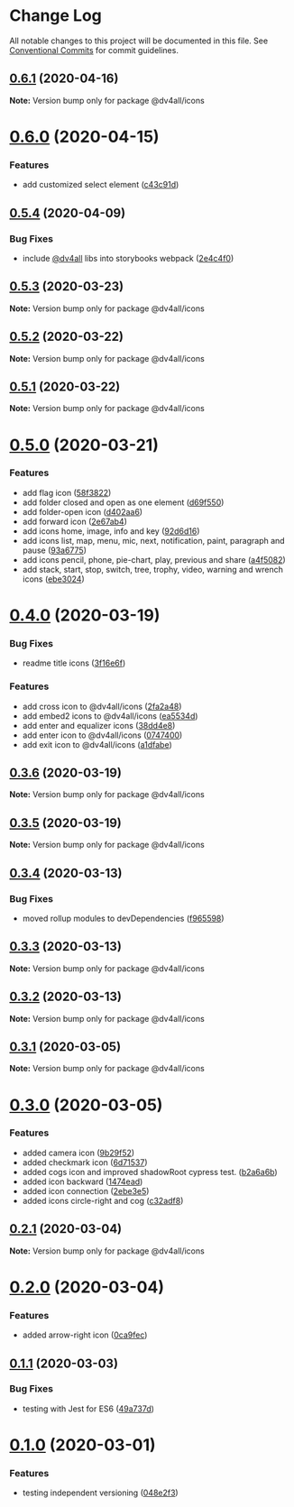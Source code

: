 # Change Log

All notable changes to this project will be documented in this file.
See [Conventional Commits](https://conventionalcommits.org) for commit guidelines.

## [0.6.1](https://github.com/dmijatovic/dv4all-wcp-lerna/compare/@dv4all/icons@0.6.0...@dv4all/icons@0.6.1) (2020-04-16)

**Note:** Version bump only for package @dv4all/icons





# [0.6.0](https://github.com/dmijatovic/dv4all-wcp-lerna/compare/@dv4all/icons@0.5.4...@dv4all/icons@0.6.0) (2020-04-15)


### Features

* add customized select element ([c43c91d](https://github.com/dmijatovic/dv4all-wcp-lerna/commit/c43c91df666e6392df92aa9b4a2656ce536373af))





## [0.5.4](https://github.com/dmijatovic/dv4all-wcp-lerna/compare/@dv4all/icons@0.5.3...@dv4all/icons@0.5.4) (2020-04-09)


### Bug Fixes

* include [@dv4all](https://github.com/dv4all) libs into storybooks webpack ([2e4c4f0](https://github.com/dmijatovic/dv4all-wcp-lerna/commit/2e4c4f0d7d3ed5fe25722b6bee2426be51f6aa05))





## [0.5.3](https://github.com/dmijatovic/dv4all-wcp-lerna/compare/@dv4all/icons@0.5.2...@dv4all/icons@0.5.3) (2020-03-23)

**Note:** Version bump only for package @dv4all/icons





## [0.5.2](https://github.com/dmijatovic/dv4all-wcp-lerna/compare/@dv4all/icons@0.5.1...@dv4all/icons@0.5.2) (2020-03-22)

**Note:** Version bump only for package @dv4all/icons





## [0.5.1](https://github.com/dmijatovic/dv4all-wcp-lerna/compare/@dv4all/icons@0.5.0...@dv4all/icons@0.5.1) (2020-03-22)

**Note:** Version bump only for package @dv4all/icons





# [0.5.0](https://github.com/dmijatovic/dv4all-wcp/compare/@dv4all/icons@0.4.0...@dv4all/icons@0.5.0) (2020-03-21)

### Features

- add flag icon ([58f3822](https://github.com/dmijatovic/dv4all-wcp/commit/58f3822b987136bca2dc3c09078e94097f5034ac))
- add folder closed and open as one element ([d69f550](https://github.com/dmijatovic/dv4all-wcp/commit/d69f55056655b04cadc593de07b6cc8bc992a2fd))
- add folder-open icon ([d402aa6](https://github.com/dmijatovic/dv4all-wcp/commit/d402aa61defa5f83cdef2f3660e36f3a839b29ab))
- add forward icon ([2e67ab4](https://github.com/dmijatovic/dv4all-wcp/commit/2e67ab4ed962b770f0b04f1769d169509251dac3))
- add icons home, image, info and key ([92d6d16](https://github.com/dmijatovic/dv4all-wcp/commit/92d6d161984e9f4725e0e270f441af2c3a4fc2c6))
- add icons list, map, menu, mic, next, notification, paint, paragraph and pause ([93a6775](https://github.com/dmijatovic/dv4all-wcp/commit/93a67753becca28368d244529cb98ca83a27021c))
- add icons pencil, phone, pie-chart, play, previous and share ([a4f5082](https://github.com/dmijatovic/dv4all-wcp/commit/a4f50823ca3fa93b2e4bb104818e3423e5705409))
- add stack, start, stop, switch, tree, trophy, video, warning and wrench icons ([ebe3024](https://github.com/dmijatovic/dv4all-wcp/commit/ebe3024678bc5accdc5c2862cf9bb7dfa1d21f1c))

# [0.4.0](https://github.com/dmijatovic/dv4all-wcp/compare/@dv4all/icons@0.3.6...@dv4all/icons@0.4.0) (2020-03-19)

### Bug Fixes

- readme title icons ([3f16e6f](https://github.com/dmijatovic/dv4all-wcp/commit/3f16e6f4172ec72e2a41c73edd733fdcdb941176))

### Features

- add cross icon to @dv4all/icons ([2fa2a48](https://github.com/dmijatovic/dv4all-wcp/commit/2fa2a48a26b8bb017cc0ae63d49bb84077d26d69))
- add embed2 icons to @dv4all/icons ([ea5534d](https://github.com/dmijatovic/dv4all-wcp/commit/ea5534d30e40f6a44aa06415227b6b32fd433af6))
- add enter and equalizer icons ([38dd4e8](https://github.com/dmijatovic/dv4all-wcp/commit/38dd4e8cab0ea1c2cd1a3cfb0d767f62cf85bf2c))
- add enter icon to @dv4all/icons ([0747400](https://github.com/dmijatovic/dv4all-wcp/commit/074740090cd8de7c788854efb85f3cb35de6ba4b))
- add exit icon to @dv4all/icons ([a1dfabe](https://github.com/dmijatovic/dv4all-wcp/commit/a1dfabe5a45b5416ef72e5a31f670532b399e353))

## [0.3.6](https://github.com/dmijatovic/dv4all-wcp/compare/@dv4all/icons@0.3.5...@dv4all/icons@0.3.6) (2020-03-19)

**Note:** Version bump only for package @dv4all/icons

## [0.3.5](https://github.com/dmijatovic/dv4all-wcp/compare/@dv4all/icons@0.3.4...@dv4all/icons@0.3.5) (2020-03-19)

**Note:** Version bump only for package @dv4all/icons

## [0.3.4](https://github.com/dmijatovic/dv4all-wcp/compare/@dv4all/icons@0.3.3...@dv4all/icons@0.3.4) (2020-03-13)

### Bug Fixes

- moved rollup modules to devDependencies ([f965598](https://github.com/dmijatovic/dv4all-wcp/commit/f965598c3c3587b393dfb57b6e05e2b8326a77d5))

## [0.3.3](https://github.com/dmijatovic/dv4all-wcp/compare/@dv4all/icons@0.3.2...@dv4all/icons@0.3.3) (2020-03-13)

**Note:** Version bump only for package @dv4all/icons

## [0.3.2](https://github.com/dmijatovic/dv4all-wcp/compare/@dv4all/icons@0.3.1...@dv4all/icons@0.3.2) (2020-03-13)

**Note:** Version bump only for package @dv4all/icons

## [0.3.1](https://github.com/dmijatovic/dv4all-wcp/compare/@dv4all/icons@0.3.0...@dv4all/icons@0.3.1) (2020-03-05)

**Note:** Version bump only for package @dv4all/icons

# [0.3.0](https://github.com/dmijatovic/dv4all-wcp/compare/@dv4all/icons@0.2.1...@dv4all/icons@0.3.0) (2020-03-05)

### Features

- added camera icon ([9b29f52](https://github.com/dmijatovic/dv4all-wcp/commit/9b29f5209d104845de5f370410e0a42a4e9bc335))
- added checkmark icon ([6d71537](https://github.com/dmijatovic/dv4all-wcp/commit/6d71537d68d575d185588279fb17713bae5cf2d6))
- added cogs icon and improved shadowRoot cypress test. ([b2a6a6b](https://github.com/dmijatovic/dv4all-wcp/commit/b2a6a6b766aeea6cc97263cbe8174ccc2f906357))
- added icon backward ([1474ead](https://github.com/dmijatovic/dv4all-wcp/commit/1474eade14dbcef7e32ae48b94b819248fef38ec))
- added icon connection ([2ebe3e5](https://github.com/dmijatovic/dv4all-wcp/commit/2ebe3e5a27894927c9277b51210871c55582d32a))
- added icons circle-right and cog ([c32adf8](https://github.com/dmijatovic/dv4all-wcp/commit/c32adf8045e0051449f3003abe5f1615999c0755))

## [0.2.1](https://github.com/dmijatovic/dv4all-wcp/compare/@dv4all/icons@0.2.0...@dv4all/icons@0.2.1) (2020-03-04)

**Note:** Version bump only for package @dv4all/icons

# [0.2.0](https://github.com/dmijatovic/dv4all-wcp/compare/@dv4all/icons@0.1.3...@dv4all/icons@0.2.0) (2020-03-04)

### Features

- added arrow-right icon ([0ca9fec](https://github.com/dmijatovic/dv4all-wcp/commit/0ca9fec6b170bd9a6263348a635025565bc8dab9))

## [0.1.1](https://github.com/dmijatovic/dv4all-wcp/compare/@dv4all/icons@0.1.0...@dv4all/icons@0.1.1) (2020-03-03)

### Bug Fixes

- testing with Jest for ES6 ([49a737d](https://github.com/dmijatovic/dv4all-wcp/commit/49a737d5d8dd4dbc40a7108fc33b8642a9e6ed61))

# [0.1.0](https://github.com/dmijatovic/dv4all-wcp/compare/@dv4all/icons@0.0.2...@dv4all/icons@0.1.0) (2020-03-01)

### Features

- testing independent versioning ([048e2f3](https://github.com/dmijatovic/dv4all-wcp/commit/048e2f30ff60587dc97793012c7a928522ded136))
